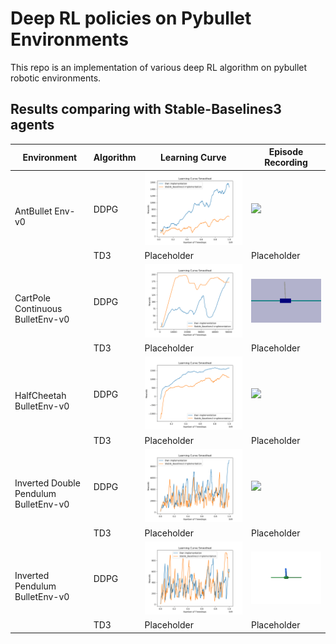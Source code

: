 # Deep RL policies on Pybullet Environments

This repo is an implementation of various deep RL algorithm on pybullet robotic environments.

## Results comparing with Stable-Baselines3 agents

<table>
    <thead>
        <tr>
            <th>Environment</th>
            <th> Algorithm </th>
            <th> Learning Curve </th>
            <th> Episode Recording </th>
        </tr>
    </thead>
    <tbody>
        <tr>
            <td rowspan=2> AntBullet Env-v0 </td>
            <td> DDPG </td>
            <td><img src = 'Model_Weights\AntBulletEnv-v0\ddpg\comparison.png'></td>
            <td><img src = 'Model_Weights\AntBulletEnv-v0\ddpg\recording.gif'></td>
        </tr>
        <tr>
            <td> TD3 </td>
            <td> Placeholder </td>
            <td> Placeholder </td>
        </tr>
        <tr>
            <td rowspan=2> CartPole Continuous BulletEnv-v0 </td>
            <td> DDPG </td>
            <td> <img src = 'Model_Weights\CartPoleContinuousBulletEnv-v0\ddpg\comparison.png'> </td>
            <td><img src = 'Model_Weights\CartPoleContinuousBulletEnv-v0\ddpg\recording.gif'> </td>
        </tr>
        <tr>
            <td> TD3 </td>
            <td> Placeholder </td>
            <td>Placeholder</td>
        </tr>
        <tr>
            <td rowspan=2> HalfCheetah BulletEnv-v0 </td>
            <td> DDPG </td>
            <td> <img src = 'Model_Weights\HalfCheetahBulletEnv-v0\ddpg\comparison.png'> </td>
            <td><img src = 'Model_Weights\HalfCheetahBulletEnv-v0\ddpg\recording.gif'></td>
        </tr>
        <tr>
            <td> TD3 </td>
            <td> Placeholder </td>
            <td>Placeholder</td>
        </tr>
        <tr>
            <td rowspan=2> Inverted Double Pendulum BulletEnv-v0 </td>
            <td> DDPG </td>
            <td> <img src = 'Model_Weights\InvertedDoublePendulumBulletEnv-v0\ddpg\comparison.png'> </td>
            <td><img src = 'Model_Weights\InvertedDoublePendulumBulletEnv-v0\ddpg\recording.gif'></td>
        </tr>
        <tr>
            <td> TD3 </td>
            <td> Placeholder </td>
            <td>Placeholder</td>
        </tr>
        <tr>
            <td rowspan=2> Inverted Pendulum BulletEnv-v0 </td>
            <td>DDPG</td>
            <td> <img src = 'Model_Weights\InvertedPendulumBulletEnv-v0\ddpg\comparison.png'> </td>
            <td><img src = 'Model_Weights\InvertedPendulumBulletEnv-v0\ddpg\recording.gif'></td>
        </tr>
        <tr>
            <td>TD3</td>
            <td> Placeholder </td>
            <td>Placeholder</td>
        </tr>
    </tbody>
</table>

